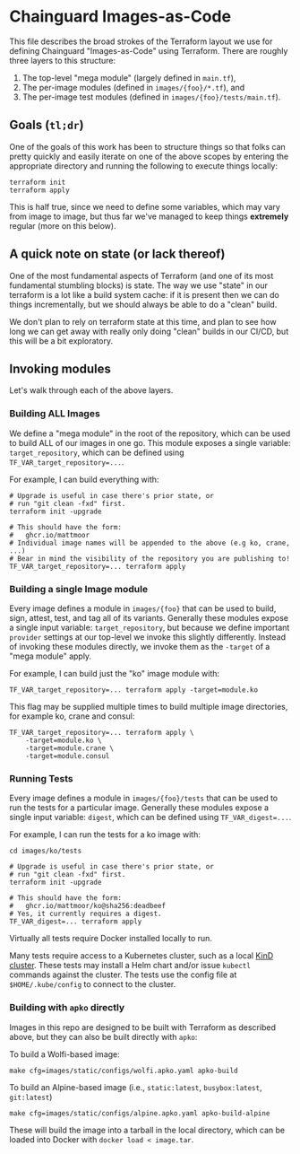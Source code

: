 # Chainguard Images-as-Code

This file describes the broad strokes of the Terraform layout we use for
defining Chainguard "Images-as-Code" using Terraform.  There are roughly three
layers to this structure:
1. The top-level "mega module" (largely defined in `main.tf`),
2. The per-image modules (defined in `images/{foo}/*.tf`), and
3. The per-image test modules (defined in `images/{foo}/tests/main.tf`).

## Goals (`tl;dr`)

One of the goals of this work has been to structure things so that folks can
pretty quickly and easily iterate on one of the above scopes by entering the
appropriate directory and running the following to execute things locally:

```shell
terraform init
terraform apply
```

This is half true, since we need to define some variables, which may vary from
image to image, but thus far we've managed to keep things **extremely** regular
(more on this below).


## A quick note on state (or lack thereof)

One of the most fundamental aspects of Terraform (and one of its most
fundamental stumbling blocks) is state.  The way we use "state" in our terraform
is a lot like a build system cache: if it is present then we can do things
incrementally, but we should always be able to do a "clean" build.

We don't plan to rely on terraform state at this time, and plan to see how long
we can get away with really only doing "clean" builds in our CI/CD, but this
will be a bit exploratory.


## Invoking modules

Let's walk through each of the above layers.

### Building ALL Images

We define a "mega module" in the root of the repository, which can be used to
build ALL of our images in one go.  This module exposes a single variable:
`target_repository`, which can be defined using `TF_VAR_target_repository=...`.

For example, I can build everything with:
```shell
# Upgrade is useful in case there's prior state, or
# run "git clean -fxd" first.
terraform init -upgrade

# This should have the form:
#   ghcr.io/mattmoor
# Individual image names will be appended to the above (e.g ko, crane, ...)
# Bear in mind the visibility of the repository you are publishing to!
TF_VAR_target_repository=... terraform apply
```


### Building a single Image module

Every image defines a module in `images/{foo}` that can be used to build, sign,
attest, test, and tag all of its variants.  Generally these modules expose a
single input variable: `target_repository`, but because we define important
`provider` settings at our top-level we invoke this slightly differently.
Instead of invoking these modules directly, we invoke them as the `-target` of
a "mega module" apply.

For example, I can build just the "ko" image module with:

```shell
TF_VAR_target_repository=... terraform apply -target=module.ko
```

This flag may be supplied multiple times to build multiple image directories,
for example ko, crane and consul:

```shell
TF_VAR_target_repository=... terraform apply \
    -target=module.ko \
    -target=module.crane \
    -target=module.consul
```

### Running Tests

Every image defines a module in `images/{foo}/tests` that can be used to run the
tests for a particular image.  Generally these modules expose a single input
variable: `digest`, which can be defined using `TF_VAR_digest=...`.

For example, I can run the tests for a ko image with:
```shell
cd images/ko/tests

# Upgrade is useful in case there's prior state, or
# run "git clean -fxd" first.
terraform init -upgrade

# This should have the form:
#   ghcr.io/mattmoor/ko@sha256:deadbeef
# Yes, it currently requires a digest.
TF_VAR_digest=... terraform apply
```

Virtually all tests require Docker installed locally to run.

Many tests require access to a Kubernetes cluster, such as a local [KinD cluster](https://kind.sigs.k8s.io/).
These tests may install a Helm chart and/or issue `kubectl` commands against the cluster.
The tests use the config file at `$HOME/.kube/config` to connect to the cluster.

### Building with `apko` directly

Images in this repo are designed to be built with Terraform as described above, but they can also be built directly with `apko`:

To build a Wolfi-based image:

```shell
make cfg=images/static/configs/wolfi.apko.yaml apko-build
```

To build an Alpine-based image (i.e., `static:latest`, `busybox:latest`, `git:latest`)

```shell
make cfg=images/static/configs/alpine.apko.yaml apko-build-alpine
```

These will build the image into a tarball in the local directory, which can be loaded into Docker with `docker load < image.tar`.
